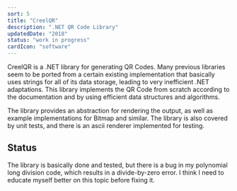 ```yaml
---
sort: 5
title: "CreelQR"
description: ".NET QR Code Library"
updatedDate: "2018"
status: "work in progress"
cardIcon: "software"
---
```


CreelQR is a .NET library for generating QR Codes. Many previous libraries seem to be ported from a certain existing implementation that basically uses strings for all of its data storage, leading to very inefficient .NET adaptations. This library implements the QR Code from scratch according to the documentation and by using efficient data structures and algorithms.

The library provides an abstraction for rendering the output, as well as example implementations for Bitmap and similar. The library is also covered by unit tests, and there is an ascii renderer implemented for testing.

## Status
The library is basically done and tested, but there is a bug in my polynomial long division code, which results in a divide-by-zero error. I think I need to educate myself better on this topic before fixing it.
